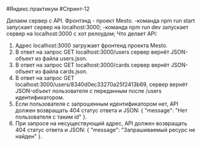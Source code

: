 #Яндекс.практикум
#Спринт-12

Делаем сервер с API.
Фронтэнд - проект Mesto.
-команда npm run start запускает сервер на localhost:3000;
-команда npm run dev запускает сервер на localhost:3000 с хот релоудом;
Что делает API:
1. Aдрес localhost:3000 загружает фронтенд проекта Mesto.
2. В ответ на запрос GET localhost:3000/users сервер вернёт JSON-объект из файла users.json.
3. В ответ на запрос GET localhost:3000/cards сервер вернёт JSON-объект из файла cards.json.
4. В ответ на запрос GET localhost:3000/users/8340d0ec33270a25f2413b69, сервер вернёт JSON-объект 
пользователя с переданным после /users идентификатором.
5. Если пользователя с запрошенным идентификатором нет, API должен возвращать 404 статус ответа и JSON: { "message": "Нет пользователя с таким id" }.
6. При запросе на несуществующий адрес, API должен возвращать 404 статус ответа и JSON: { "message": "Запрашиваемый ресурс не найден" }. 